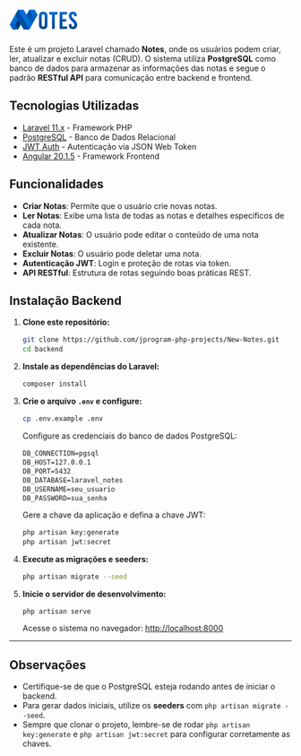 # ![Logo](backend/public/assets/images/logo.png)

Este é um projeto Laravel chamado **Notes**, onde os usuários podem criar, ler, atualizar e excluir notas (CRUD). O sistema utiliza **PostgreSQL** como banco de dados para armazenar as informações das notas e segue o padrão **RESTful API** para comunicação entre backend e frontend.

## Tecnologias Utilizadas

* [Laravel 11.x](https://laravel.com/) - Framework PHP
* [PostgreSQL](https://www.postgresql.org/) - Banco de Dados Relacional
* [JWT Auth](https://jwt.io/) - Autenticação via JSON Web Token
* [Angular 20.1.5](https://angular.dev/) - Framework Frontend

## Funcionalidades

* **Criar Notas**: Permite que o usuário crie novas notas.
* **Ler Notas**: Exibe uma lista de todas as notas e detalhes específicos de cada nota.
* **Atualizar Notas**: O usuário pode editar o conteúdo de uma nota existente.
* **Excluir Notas**: O usuário pode deletar uma nota.
* **Autenticação JWT**: Login e proteção de rotas via token.
* **API RESTful**: Estrutura de rotas seguindo boas práticas REST.

## Instalação Backend

1. **Clone este repositório:**

   ```bash
   git clone https://github.com/jprogram-php-projects/New-Notes.git
   cd backend
   ```

2. **Instale as dependências do Laravel:**

   ```bash
   composer install
   ```

3. **Crie o arquivo `.env` e configure:**

   ```bash
   cp .env.example .env
   ```

   Configure as credenciais do banco de dados PostgreSQL:

   ```env
   DB_CONNECTION=pgsql
   DB_HOST=127.0.0.1
   DB_PORT=5432
   DB_DATABASE=laravel_notes
   DB_USERNAME=seu_usuario
   DB_PASSWORD=sua_senha
   ```

   Gere a chave da aplicação e defina a chave JWT:

   ```bash
   php artisan key:generate
   php artisan jwt:secret
   ```

4. **Execute as migrações e seeders:**

   ```bash
   php artisan migrate --seed
   ```

5. **Inicie o servidor de desenvolvimento:**

   ```bash
   php artisan serve
   ```

   Acesse o sistema no navegador: [http://localhost:8000](http://localhost:8000)

---

## Observações

* Certifique-se de que o PostgreSQL esteja rodando antes de iniciar o backend.
* Para gerar dados iniciais, utilize os **seeders** com `php artisan migrate --seed`.
* Sempre que clonar o projeto, lembre-se de rodar `php artisan key:generate` e `php artisan jwt:secret` para configurar corretamente as chaves.
